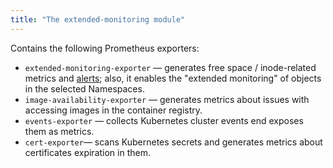 ```yaml
---
title: "The extended-monitoring module"
---
```


Contains the following Prometheus exporters:

- `extended-monitoring-exporter` — generates free space / inode-related metrics and [alerts](configuration.html#non-namespaced-kubernetes-objects); also, it enables the "extended monitoring" of objects in the selected Namespaces.
- `image-availability-exporter` — generates metrics about issues with accessing images in the container registry.
- `events-exporter` — collects Kubernetes cluster events end exposes them as metrics.
- `cert-exporter`— scans Kubernetes secrets and generates metrics about certificates expiration in them.
